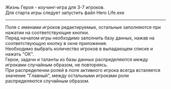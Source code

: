 Жизнь Героя - коучинг-игра для 3-7 игроков. <br>
Для старта игры следует запустить файл Hero Life.exe <hr>

Поля с именами игроков редактируемые, остальные заполняются при нажатии на соответствующие кнопки.<br>
Перед началом игры необходимо заполнить базу данных, нажав на соответствующую кнопку в окне приложения.<br>
Необходимо выбрать количество игроков в выпадающем списке и нажать "ОК".<br>
Герои, задачи и таланты из базы данных распределяются между игроками случайным образом, не повторяясь.<br>
При распределении ролей в поле активного игрока всегда всталяется значение "Главный", 
между остальными игроками роли распределяются случайным образом.
